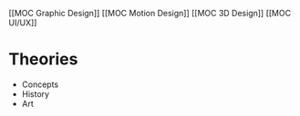 [[MOC Graphic Design]]
[[MOC Motion Design]]
[[MOC 3D Design]]
[[MOC UI/UX]]

# Theories
- Concepts
- History
- Art